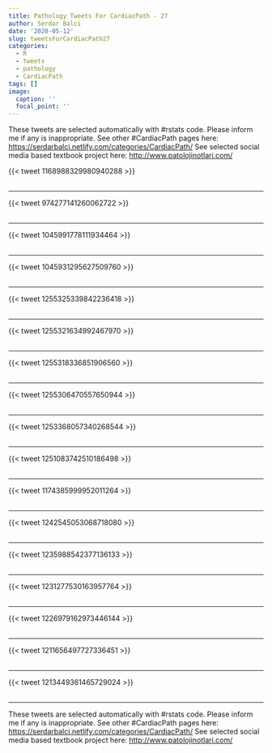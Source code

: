 ```yaml
---
title: Pathology Tweets For CardiacPath - 27
author: Serdar Balci
date: '2020-05-12'
slug: tweetsForCardiacPath27
categories:
  - R
  - tweets
  - pathology
  - CardiacPath
tags: []
image:
  caption: ''
  focal_point: ''
---
```



These tweets are selected automatically with #rstats code. Please inform me if any is inappropriate.
See other #CardiacPath pages here: https://serdarbalci.netlify.com/categories/CardiacPath/ 
See selected social media based textbook project here: http://www.patolojinotlari.com/

{{< tweet 1168988329980940288 >}}
<br>
<br>
<hr>
{{< tweet 974277141260062722 >}}
<br>
<br>
<hr>
{{< tweet 1045991778111934464 >}}
<br>
<br>
<hr>
{{< tweet 1045931295627509760 >}}
<br>
<br>
<hr>
{{< tweet 1255325339842236418 >}}
<br>
<br>
<hr>
{{< tweet 1255321634992467970 >}}
<br>
<br>
<hr>
{{< tweet 1255318336851906560 >}}
<br>
<br>
<hr>
{{< tweet 1255306470557650944 >}}
<br>
<br>
<hr>
{{< tweet 1253368057340268544 >}}
<br>
<br>
<hr>
{{< tweet 1251083742510186498 >}}
<br>
<br>
<hr>
{{< tweet 1174385999952011264 >}}
<br>
<br>
<hr>
{{< tweet 1242545053068718080 >}}
<br>
<br>
<hr>
{{< tweet 1235988542377136133 >}}
<br>
<br>
<hr>
{{< tweet 1231277530163957764 >}}
<br>
<br>
<hr>
{{< tweet 1226979162973446144 >}}
<br>
<br>
<hr>
{{< tweet 1211656497727336451 >}}
<br>
<br>
<hr>
{{< tweet 1213449361465729024 >}}
<br>
<br>
<hr>


These tweets are selected automatically with #rstats code. Please inform me if any is inappropriate.
See other #CardiacPath pages here: https://serdarbalci.netlify.com/categories/CardiacPath/ 
See selected social media based textbook project here: http://www.patolojinotlari.com/
